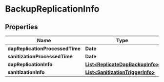 

# BackupReplicationInfo


## Properties

Name | Type | Description | Notes
------------ | ------------- | ------------- | -------------
**dapReplicationProcessedTime** | **Date** |  |  [optional]
**sanitizationProcessedTime** | **Date** |  |  [optional]
**dapReplicationInfo** | [**List&lt;ReplicateDapBackupInfo&gt;**](ReplicateDapBackupInfo.md) |  |  [optional]
**sanitizationInfo** | [**List&lt;SanitizationTriggerInfo&gt;**](SanitizationTriggerInfo.md) |  |  [optional]



